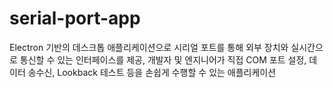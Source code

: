 # serial-port-app
Electron 기반의 데스크톱 애플리케이션으로 시리얼 포트를 통해 외부 장치와 실시간으로 통신할 수 있는 인터페이스를 제공, 개발자 및 엔지니어가 직접 COM 포트 설정, 데이터 송수신, Lookback 테스트 등을 손쉽게 수행할 수 있는 애플리케이션
